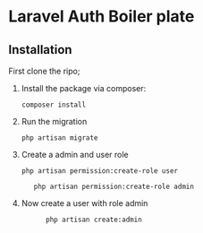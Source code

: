 # Laravel Auth Boiler plate

## Installation
First clone the ripo;

1. Install the package via composer:
    ```shell
    composer install
    ```

2. Run the migration
    ```shell
    php artisan migrate
    ```

3. Create a admin and user role 
    ```shell
    php artisan permission:create-role user
    ```
   ```shell
      php artisan permission:create-role admin
    ```
4. Now create a user with role admin
    ```shell
          php artisan create:admin
     ```
